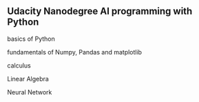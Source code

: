 ## Udacity Nanodegree AI programming with Python


basics of Python

fundamentals of Numpy, Pandas and matplotlib

calculus

Linear Algebra

Neural Network
